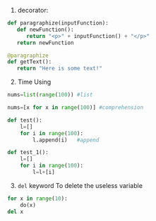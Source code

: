 1. decorator:
```python
def paragraphize(inputFunction):
   def newFunction():
      return "<p>" + inputFunction() + "</p>"
   return newFunction

@paragraphize
def getText():
   return "Here is some text!"
```
2. Time Using


```python
nums=list(range(100)) #list

nums=[x for x in range(100)] #comprehension

def test():
    l=[]
    for i in range(100):
        l.append(i)   #append

def test_1():
    l=[]
    for i in range(100):
        l=l+[i]

```
3. `del` keyword
To delete the useless variable
```python
for x in range(10):
    do(x)
del x

```